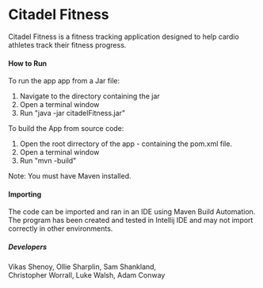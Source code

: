 # Citadel Fitness

Citadel Fitness is a fitness tracking application designed to help cardio athletes track their fitness progress. 

#### How to Run


To run the app app from a Jar file:
1. Navigate to the directory containing the jar
2. Open a terminal window
3. Run "java -jar citadelFitness.jar"

To build the App from source code:
1. Open the root dirrectory of the app - containing the pom.xml file.
2. Open a terminal window
3. Run "mvn -build"

Note: You must have Maven installed.

#### Importing

The code can be imported and ran in an IDE using Maven Build Automation. The program has been created and tested in Intellij IDE and may not import correctly in other environments.  

##### Developers

Vikas Shenoy, Ollie Sharplin, Sam Shankland,  
Christopher Worrall, Luke Walsh, Adam Conway
